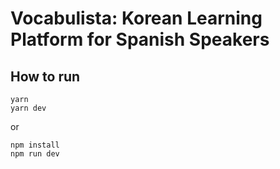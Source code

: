 # Vocabulista: Korean Learning Platform for Spanish Speakers

## How to run

```
yarn
yarn dev
```
or
```
npm install
npm run dev
```